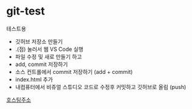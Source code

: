 # git-test
테스트용

+ 깃허브 저장소 만들기
+ .(점) 눌러서 웹 VS Code 실행
+ 파일 수정 및 새로 만들기 하고
+ add, commit 저장하기
+ 소스 컨트롤에서 commit 저장하기 (add + commit)
+ index.html 추가
+ 내컴퓨터에서 비쥬얼 스튜디오 코드로 수정후 커밋하고 깃허브로 올림 (push)

[호스팅주소](https://juno427.github.io/git-test/)